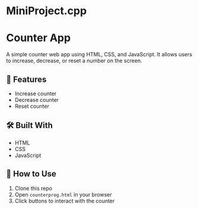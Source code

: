 # MiniProject.cpp
# Counter App

A simple counter web app using HTML, CSS, and JavaScript. It allows users to increase, decrease, or reset a number on the screen.

## 🚀 Features
- Increase counter
- Decrease counter
- Reset counter

## 🛠️ Built With
- HTML
- CSS
- JavaScript

## 📂 How to Use
1. Clone this repo
2. Open `counterprog.html` in your browser
3. Click buttons to interact with the counter


